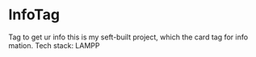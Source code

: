 # InfoTag
Tag to get ur info
this is my seft-built project, which the card tag for info mation.
Tech stack:
LAMPP
